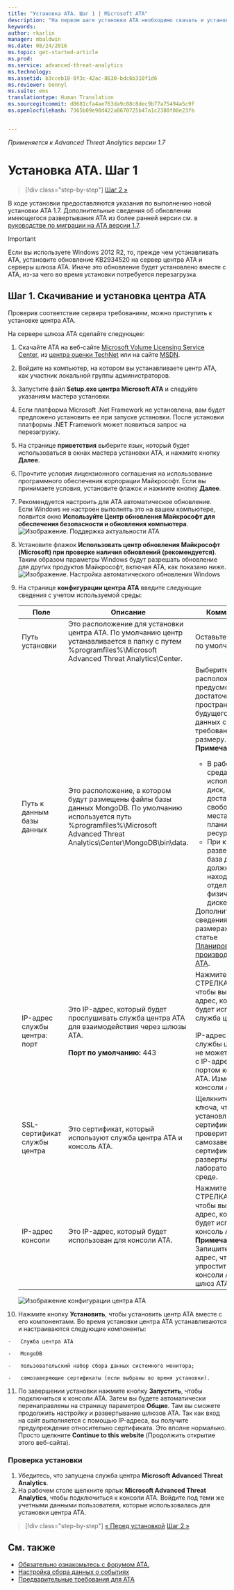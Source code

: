 ```yaml
---
title: "Установка ATA. Шаг 1 | Microsoft ATA"
description: "На первом шаге установки ATA необходимо скачать и установить центр ATA на выбранный сервер."
keywords: 
author: rkarlin
manager: mbaldwin
ms.date: 08/24/2016
ms.topic: get-started-article
ms.prod: 
ms.service: advanced-threat-analytics
ms.technology: 
ms.assetid: b3cceb18-0f3c-42ac-8630-bdc6b310f1d6
ms.reviewer: bennyl
ms.suite: ems
translationtype: Human Translation
ms.sourcegitcommit: d0681cfa4ae763da9c88c8dec9b77a75494a5c9f
ms.openlocfilehash: 7365b09e98d422a8670725b47a1c2380f00e23fb


---
```


*Применяется к Advanced Threat Analytics версии 1.7*



# Установка ATA. Шаг 1

>[!div class="step-by-step"]
[Шаг 2 »](install-ata-step2.md)

В ходе установки предоставляются указания по выполнению новой установки ATA 1.7. Дополнительные сведения об обновлении имеющегося развертывания ATA из более ранней версии см. в [руководстве по миграции на ATA версии 1.7](/advanced-threat-analytics/understand-explore/ata-update-1.7-migration-guide).

> [!IMPORTANT] 
> Если вы используете Windows 2012 R2, то, прежде чем устанавливать ATA, установите обновление KB2934520 на сервер центра ATA и серверы шлюза ATA. Иначе это обновление будет установлено вместе с ATA, из-за чего во время установки потребуется перезагрузка.

## Шаг 1. Скачивание и установка центра ATA
Проверив соответствие сервера требованиям, можно приступить к установке центра ATA.

На сервере шлюза ATA сделайте следующее:

1.  Скачайте ATA на веб-сайте [Microsoft Volume Licensing Service Center](https://www.microsoft.com/Licensing/servicecenter/default.aspx), из [центра оценки TechNet](http://www.microsoft.com/evalcenter/) или на сайте [MSDN](https://msdn.microsoft.com/subscriptions/downloads).

2.  Войдите на компьютер, на котором вы устанавливаете центр ATA, как участник локальной группы администраторов.

3.  Запустите файл **Setup.exe центра Microsoft ATA** и следуйте указаниям мастера установки.

4.  Если платформа Microsoft .Net Framework не установлена, вам будет предложено установить ее при запуске установки. После установки платформы .NET Framework может появиться запрос на перезагрузку.
5.  На странице **приветствия** выберите язык, который будет использоваться в окнах мастера установки ATA, и нажмите кнопку **Далее**.

6.  Прочтите условия лицензионного соглашения на использование программного обеспечения корпорации Майкрософт. Если вы принимаете условия, установите флажок и нажмите кнопку **Далее**.

7.  Рекомендуется настроить для ATA автоматическое обновление. Если Windows не настроен выполнять это на вашем компьютере, появится окно **Используйте Центр обновления Майкрософт для обеспечения безопасности и обновления компьютера**. 
    ![Изображение. Поддержка актуальности ATA](media/ata_ms_update.png)

8. Установите флажок **Использовать центр обновления Майкрософт (Microsoft) при проверке наличия обновлений (рекомендуется)**. Таким образом параметры Windows будут разрешать обновление для других продуктов Майкрософт, включая ATA, как показано ниже. 
    ![Изображение. Настройка автоматического обновления Windows](media/ata_installupdatesautomatically.png)

8.  На странице **конфигурации центра ATA** введите следующие сведения с учетом используемой среды:

    |Поле|Описание|Комментарии|
    |---------|---------------|------------|
    |Путь установки|Это расположение для установки центра ATA. По умолчанию центр устанавливается в папку с путем %programfiles%\Microsoft Advanced Threat Analytics\Center.|Оставьте значение по умолчанию.|
    |Путь к данным базы данных|Это расположение, в котором будут размещены файлы базы данных MongoDB. По умолчанию используется путь %programfiles%\Microsoft Advanced Threat Analytics\Center\MongoDB\bin\data.|Выберите расположение, где предусмотрено достаточно пространства для будущего роста данных с учетом требований к размеру. **Примечание.** <ul><li>В рабочих средах следует использовать диск, на котором достаточно свободного места с учетом планирования ресурсов.</li><li>При крупных развертываниях база данных должна находиться на отдельном физическом диске.</li></ul>Дополнительные сведения о размерах см. в статье [Планирование производительности ATA](/advanced-threat-analytics/plan-design/ata-capacity-planning).|
    |IP-адрес службы центра: порт|Это IP-адрес, который будет прослушивать служба центра ATA для взаимодействия через шлюзы ATA.<br /><br />**Порт по умолчанию:** 443|Нажмите клавишу СТРЕЛКА ВНИЗ, чтобы выбрать IP-адрес, который будет использовать служба центра ATA.<br /><br />IP-адрес и порт службы центра ATA не может совпадать с IP-адресом и портом консоли ATA. Измените порт консоли ATA.|
    |SSL-сертификат службы центра|Это сертификат, который используют служба центра ATA и консоль ATA.|Щелкните значок ключа, что выбрать установленный сертификат или проверить самозаверяющий сертификат при развертывании в лабораторной среде.|
    |IP-адрес консоли|Это IP-адрес, который будет использован для консоли ATA.|Нажмите клавишу СТРЕЛКА ВНИЗ, чтобы выбрать IP-адрес, который будет использовать консоль ATA. **Примечание**. Запишите этот IP-адрес, чтобы упростить доступ к консоли ATA через шлюз ATA.|
    
    ![Изображение конфигурации центра ATA](media/ATA-Center-Configuration.png)

10.  Нажмите кнопку **Установить**, чтобы установить центр ATA вместе с его компонентами.
    Во время установки центра ATA устанавливаются и настраиваются следующие компоненты:

    -   Служба центра ATA

    -   MongoDB

    -   пользовательский набор сбора данных системного монитора;

    -   самозаверяющие сертификаты (если выбраны во время установки).

11.  По завершении установки нажмите кнопку **Запустить**, чтобы подключиться к консоли ATA.
Затем вы будете автоматически перенаправлены на страницу параметров **Общие**. Там вы сможете продолжить настройку и развертывание шлюзов ATA.
Так как вход на сайт выполняется с помощью IP-адреса, вы получите предупреждение относительно сертификата. Это вполне нормально. Просто щелкните **Continue to this website** (Продолжить открытие этого веб-сайта).

### Проверка установки

1.  Убедитесь, что запущена служба центра **Microsoft Advanced Threat Analytics**.
2.  На рабочем столе щелкните ярлык **Microsoft Advanced Threat Analytics**, чтобы подключиться к консоли ATA. Войдите под теми же учетными данными пользователя, которые использовалась для установки центра ATA.



>[!div class="step-by-step"]
[« Перед установкой](preinstall-ata.md)
[Шаг 2 »](install-ata-step2.md)

## См. также

- [Обязательно ознакомьтесь с форумом ATA.](https://social.technet.microsoft.com/Forums/security/home?forum=mata)
- [Настройка сбора данных о событиях](configure-event-collection.md)
- [Предварительные требования для ATA](/advanced-threat-analytics/plan-design/ata-prerequisites)




<!--HONumber=Aug16_HO5-->


